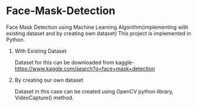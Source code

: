 # Face-Mask-Detection
Face Mask Detection using Machine Learning Algorithm(implementing with existing dataset and by creating own dataset)
This project is implemented in Python. 
1. With Existing Dataset

   Dataset for this can be downloaded from kaggle- https://www.kaggle.com/search?q=face+mask+detection
  
2. By creating our own dataset
   
   Dataset in this case can be created using OpenCV python library, VideoCapture() method.
